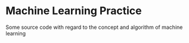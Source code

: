 # Machine Learning Practice
Some source code with regard to the concept and algorithm of machine learning

